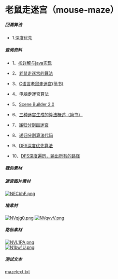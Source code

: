 # 老鼠走迷宫（mouse-maze）

##### 回溯算法

* 1.深度优先

##### 查阅资料

* 1、[栈详解与java实现](https://www.cnblogs.com/fzz9/p/8167546.html)

* 2、[老鼠走迷宫的算法](https://wenku.baidu.com/view/d8eb93b6a32d7375a517804f.html)

* 3、[C语言老鼠走迷宫(简书)](https://www.jianshu.com/p/44c2dbd5bdf1)

* 4、[电脑走迷宫算法](https://wenku.baidu.com/view/d8eb93b6a32d7375a517804f.html)

* 5、[Scene Builder 2.0](https://code.makery.ch/zh-cn/library/javafx-tutorial/part1/)

* 6、[三种迷宫生成的算法概述（简书）](https://www.jianshu.com/p/f643b0a0b887)

* 7、[递归分割画迷宫](https://blog.csdn.net/yutianzuijin/article/details/52078340?ops_request_misc=%257B%2522request%255Fid%2522%253A%2522159252843119724839226380%2522%252C%2522scm%2522%253A%252220140713.130102334..%2522%257D&request_id=159252843119724839226380&biz_id=0&utm_medium=distribute.pc_search_result.none-task-blog-2~all~first_rank_v2~rank_v25-1-52078340.nonecase&utm_term=%E9%80%92%E5%BD%92%E5%9B%9E%E6%BA%AF%E7%94%9F%E6%88%90%E8%BF%B7%E5%AE%AB)

* 8、[递归分割算法代码](http://www.jeepxie.net/article/595815.html)

* 9、[DFS深度优先算法](https://blog.csdn.net/weixin_43873198/article/details/105535944?ops_request_misc=%257B%2522request%255Fid%2522%253A%2522159274375119195239818514%2522%252C%2522scm%2522%253A%252220140713.130102334..%2522%257D&request_id=159274375119195239818514&biz_id=0&utm_medium=distribute.pc_search_result.none-task-blog-2~all~sobaiduend~default-4-105535944.nonecase&utm_term=%E6%B7%B1%E5%BA%A6%E4%BC%98%E5%85%88%E7%AE%97%E6%B3%95%E8%B5%B0%E8%BF%B7%E5%AE%AB) 

* 10、[DFS深度遍历，输出所有的路径](https://blog.csdn.net/qq_43606858/article/details/102633692?utm_medium=distribute.pc_relevant.none-task-blog-baidujs-1) 

##### 我的素材

##### 迷宫图片素材
[![NECbhF.png](https://s1.ax1x.com/2020/06/17/NECbhF.png)](https://imgchr.com/i/NECbhF)

##### 墙素材
[![NVqjg0.png](https://s1.ax1x.com/2020/06/17/NVqjg0.png)](https://imgchr.com/i/NVqjg0)
[![NVqvvV.png](https://s1.ax1x.com/2020/06/17/NVqvvV.png)](https://imgchr.com/i/NVqvvV)

##### 路标素材

[![NVL1PA.png](https://s1.ax1x.com/2020/06/17/NVL1PA.png)](https://imgchr.com/i/NVL1PA)     
[![N1bw1U.png](https://s1.ax1x.com/2020/06/21/N1bw1U.png)](https://imgchr.com/i/N1bw1U)
##### 测试文本
[mazetext.txt](https://github.com/UniqueYou/mouse-maze/blob/master/mazetext.txt)





